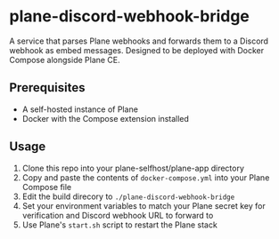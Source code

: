 # plane-discord-webhook-bridge

A service that parses Plane webhooks and forwards them to a Discord webhook as embed messages.
Designed to be deployed with Docker Compose alongside Plane CE.

## Prerequisites

- A self-hosted instance of Plane
- Docker with the Compose extension installed

## Usage

1. Clone this repo into your plane-selfhost/plane-app directory
2. Copy and paste the contents of `docker-compose.yml` into your Plane Compose file
3. Edit the build direcory to `./plane-discord-webhook-bridge`
4. Set your environment variables to match your Plane secret key for verification and Discord webhook URL to forward to
6. Use Plane's `start.sh` script to restart the Plane stack
